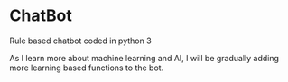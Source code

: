 # ChatBot
Rule based chatbot coded in python 3

As I learn more about machine learning and AI, I will be gradually adding more learning based functions to the bot.
